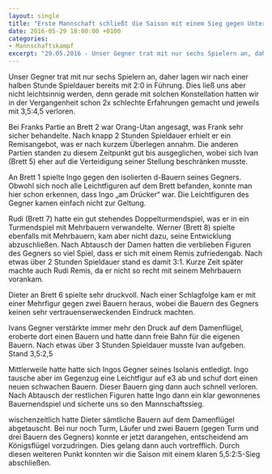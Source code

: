 ```yaml
---
layout: single
title: "Erste Mannschaft schließt die Saison mit einem Sieg gegen Unterbarmen I ab"
date: 2016-05-29 18:00:00 +0100
categories: 
- Mannschaftskampf
excerpt: "29.05.2016 - Unser Gegner trat mit nur sechs Spielern an, daher lagen wir nach einer halben Stunde Spieldauer bereits mit 2:0 in Führung ..."
---
```


Unser Gegner trat mit nur sechs Spielern an, daher lagen wir nach
einer halben Stunde Spieldauer bereits mit 2:0 in Führung. Dies ließ
uns aber nicht leichtsinnig werden, denn gerade mit solchen
Konstellation hatten wir in der Vergangenheit schon 2x schlechte
Erfahrungen gemacht und jeweils mit 3,5:4,5 verloren.

Bei Franks Partie an Brett 2 war Orang-Utan angesagt, was Frank sehr
sicher behandelte. Nach knapp 2 Stunden Spieldauer erhielt er ein
Remisangebot, was er nach kurzem Überlegen annahm. Die anderen Partien
standen zu diesem Zeitpunkt gut bis ausgeglichen, wobei sich Ivan
(Brett 5) eher auf die Verteidigung seiner Stellung beschränken
musste.

An Brett 1 spielte Ingo gegen den isolierten d-Bauern seines
Gegners. Obwohl sich noch alle Leichtfiguren auf dem Brett befanden,
konnte man hier schon erkennen, dass Ingo „am Drücker“ war. Die
Leichtfiguren des Gegner kamen einfach nicht zur Geltung.

Rudi (Brett 7) hatte ein gut stehendes Doppelturmendspiel, was er in
ein Turmendspiel mit Mehrbauern verwandelte. Werner (Brett 8) spielte
ebenfalls mit Mehrbauern, kam aber nicht dazu, seine Entwicklung
abzuschließen. Nach Abtausch der Damen hatten die verblieben Figuren
des Gegners so viel Spiel, dass er sich mit einem Remis
zufriedengab. Nach etwas über 2 Stunden Spieldauer stand es damit
3:1. Kurze Zeit später machte auch Rudi Remis, da er nicht so recht
mit seinem Mehrbauern vorankam.

Dieter an Brett 6 spielte sehr druckvoll. Nach einer Schlagfolge kam
er mit einer Mehrfigur gegen zwei Bauern heraus, wobei die Bauern des
Gegners keinen sehr vertrauenserweckenden Eindruck machten.

Ivans Gegner verstärkte immer mehr den Druck auf dem Damenflügel,
eroberte dort einen Bauern und hatte dann freie Bahn für die eigenen
Bauern. Nach etwas über 3 Stunden Spieldauer musste Ivan
aufgeben. Stand 3,5:2,5

Mittlerweile hatte hatte sich Ingos Gegner seines Isolanis
entledigt. Ingo tausche aber im Gegenzug eine Leichtfigur auf e3 ab
und schuf dort einen neuen schwachen Bauern. Dieser Bauern ging dann
auch schnell verloren. Nach Abtausch der restlichen Figuren hatte Ingo
dann ein klar gewonnenes Bauernendspiel und sicherte uns so den
Mannschaftssieg.

wischenzeitlich hatte Dieter sämtliche Bauern auf dem Damenflügel
abgetauscht. Bei nur noch Turm, Läufer und zwei Bauern (gegen Turm und
drei Bauern des Gegners) konnte er jetzt darangehen, entscheidend am
Königsflügel vorzudringen. Dies gelang dann auch vortrefflich. Durch
diesen weiteren Punkt konnten wir die Saison mit einem klaren
5,5:2:5-Sieg abschließen.
